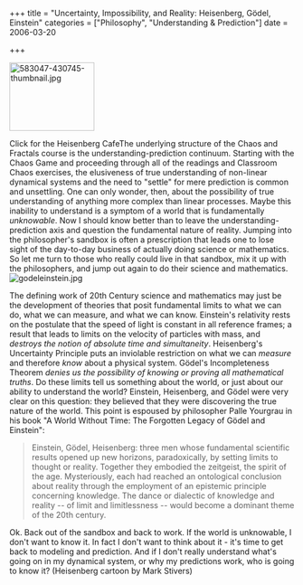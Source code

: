 +++
title = "Uncertainty, Impossibility, and Reality: Heisenberg, Gödel, Einstein"
categories = ["Philosophy", "Understanding & Prediction"]
date = 2006-03-20


+++

<img src="https://www.fractalog.com/jpg/583047-430745-thumbnail.jpg" alt="583047-430745-thumbnail.jpg" style="width: 150px; height: 121px;" />

 Click for the Heisenberg CafeThe underlying structure of the Chaos and Fractals course is the understanding-prediction continuum. Starting with the Chaos Game and proceeding through all of the readings and Classroom Chaos exercises, the elusiveness of true understanding of non-linear dynamical systems and the need to &quot;settle&quot; for mere prediction is common and unsettling.  One can only wonder, then, about the possibility of true understanding of anything more complex than linear processes. Maybe this inability to understand is a symptom of a world that is fundamentally <em>unknowable</em>.  Now I should know better than to leave the understanding-prediction axis and question the fundamental nature of reality. Jumping into the philosopher's sandbox is often a prescription that leads one to lose sight of the day-to-day business of actually doing science or mathematics. So let me turn to those who really could live in that sandbox, mix it up with the philosophers, and jump out again to do their science and mathematics.    <img alt="godeleinstein.jpg" src="https://www.fractalog.com/jpg/godeleinstein.jpg" />

The defining work of 20th Century science and mathematics may just be the development of theories that posit fundamental limits to what we can do, what we can measure, and what we can know. Einstein's relativity rests on the postulate that the speed of light is constant in all reference frames; a result that leads to limits on the velocity of particles with mass, and <em>destroys the notion of absolute time and simultaneity</em>. Heisenberg's Uncertainty Principle puts an inviolable restriction on what we can <em>measure </em>and therefore <em>know</em> about a physical system. G&ouml;del's Incompleteness Theorem <em>denies us the possibility of knowing or proving all mathematical truths</em>.  Do these limits tell us something about the world, or just about our ability to understand the world? Einstein, Heisenberg, and G&ouml;del were very clear on this question: they believed that they were discovering the true nature of the world.  This point is espoused by philosopher Palle Yourgrau in his book &quot;A World Without Time: The Forgotten Legacy of G&ouml;del and Einstein&quot;:  
<blockquote>Einstein, G&ouml;del, Heisenberg: three men whose fundamental scientific results opened up new horizons, paradoxically, by setting limits to thought or reality. Together they embodied the zeitgeist, the spirit of the age. Mysteriously, each had reached an ontological conclusion about reality through the employment of an epistemic principle concerning knowledge. The dance or dialectic of knowledge and reality -- of limit and limitlessness -- would become a dominant theme of the 20th century.</blockquote>
 Ok. Back out of the sandbox and back to work. If the world is unknowable, I don't want to know it. In fact I don't want to think about it - it's time to get back to modeling and prediction. And if I don't really understand what's going on in my dynamical system, or why my predictions work, who is going to know it?  (Heisenberg cartoon by Mark Stivers)